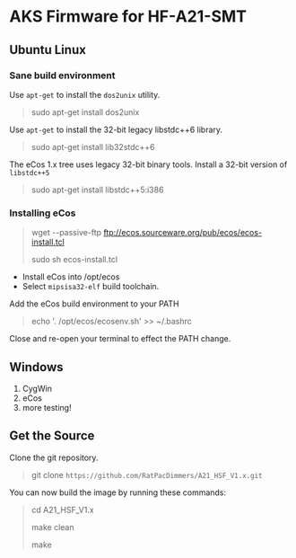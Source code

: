 # AKS Firmware for HF-A21-SMT

## Ubuntu Linux

### Sane build environment

Use `apt-get` to install the `dos2unix` utility.

> sudo apt-get install dos2unix

Use `apt-get` to install the 32-bit legacy libstdc++6 library.

> sudo apt-get install lib32stdc++6

The eCos 1.x tree uses legacy 32-bit binary tools.  Install a 32-bit version of `libstdc++5`

> sudo apt-get install libstdc++5:i386

### Installing eCos

> wget --passive-ftp ftp://ecos.sourceware.org/pub/ecos/ecos-install.tcl
>
> sudo sh ecos-install.tcl

*   Install eCos into /opt/ecos
*   Select `mipsisa32-elf` build toolchain.

Add the eCos build environment to your PATH

> echo '. /opt/ecos/ecosenv.sh' >> ~/.bashrc

Close and re-open your terminal to effect the PATH change.

<!--
Update the build tool to libstdc++6

> cd /opt/ecos

> sudo mv gnutools gnutools.libstdc++5

> sudo wget https://mirrors.kernel.org/sources.redhat.com/ecos/gnutools/i386linux/ecoscentric-gnutools-mipsisa32-elf-20081107-sw.i386linux.tar.bz2

> sudo tar -xvjf ecoscentric-gnutools-mipsisa32-elf-20081107-sw.i386linux.tar.bz2 -->


## Windows

1.  CygWin
1.  eCos
2.  more testing!

## Get the Source

Clone the git repository.

> git clone `https://github.com/RatPacDimmers/A21_HSF_V1.x.git`

You can now build the image by running these commands:

> cd A21_HSF_V1.x
>
> make clean
>
> make
